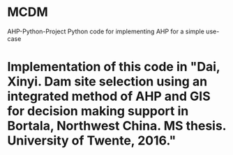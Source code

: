 # MCDM
AHP-Python-Project
Python code for implementing AHP for a simple use-case
# Implementation of this code in "Dai, Xinyi. Dam site selection using an integrated method of AHP and GIS for decision making support in Bortala, Northwest China. MS thesis. University of Twente, 2016."
